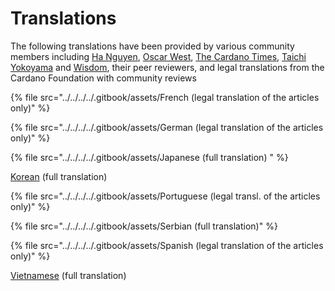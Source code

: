 # Translations

The following translations have been provided by various community members including [Ha Nguyen](https://x.com/Hahero7), [Oscar West](https://x.com/OscarW3st), [The Cardano Times](https://x.com/thecardanotimes), [Taichi Yokoyama](https://x.com/taichiyokoyama_) and [Wisdom](https://x.com/wisdom_courses), their peer reviewers, and legal translations from the Cardano Foundation with community reviews

{% file src="../../../../.gitbook/assets/French (legal translation of the articles only)" %}

{% file src="../../../../.gitbook/assets/German (legal translation of the articles only)" %}

{% file src="../../../../.gitbook/assets/Japanese (full translation) " %}

[Korean](https://github.com/OscarW3st/draft-constitution/blob/main/2024-12-05/draft-constitution-converted.md) (full translation)

{% file src="../../../../.gitbook/assets/Portuguese (legal transl. of the articles only)" %}

{% file src="../../../../.gitbook/assets/Serbian (full translation)" %}

{% file src="../../../../.gitbook/assets/Spanish (legal translation of the articles only)" %}

[Vietnamese](https://docs.google.com/document/d/1zhQxVrACXoFKRWpm6NrXqeGx7MtkZ1TrZYMnW45bza4/edit?usp=sharing) (full translation)
